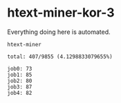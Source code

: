# htext-miner-kor-3

Everything doing here is automated.

```
htext-miner

total: 407/9855 (4.1298833079655%)

job0: 73
job1: 85
job2: 80
job3: 87
job4: 82
```